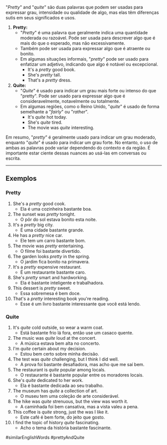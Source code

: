 "*Pretty*" and "*quite*" são duas palavras que podem ser usadas para expressar grau, intensidade ou qualidade de algo, mas elas têm diferenças sutis em seus significados e usos.

1. **Pretty:** 
	- "*Pretty*" é uma palavra que geralmente indica uma quantidade moderada ou razoável. Pode ser usada para descrever algo que é mais do que o esperado, mas não excessivamente.
	- Também pode ser usada para expressar algo que é atraente ou bonito.
	- Em algumas situações informais, "*pretty*" pode ser usado para enfatizar um adjetivo, indicando que algo é notável ou excepcional.
		- It's a *pretty* good book.
		- She's *pretty* tall.
		- That's a *pretty* dress.
2. **Quite:**
	- "*Quite*" é usado para indicar um grau mais forte ou intenso do que "pretty". Pode ser usado para expressar algo que é consideravelmente, notavelmente ou totalmente.
	- Em algumas regiões, como o Reino Unido, "*quite*" é usado de forma semelhante a "*fairly*" ou "*rather*".
		- It's *quite* hot today.
		- She's *quite* tired.
		- The movie was *quite* interesting.

Em resumo, "*pretty*" é geralmente usado para indicar um grau moderado, enquanto "*quite*" é usado para indicar um grau forte. No entanto, o uso de ambas as palavras pode variar dependendo do contexto e da região. É importante estar ciente dessas nuances ao usá-las em conversas ou escrita.

---
## Exemplos

### Pretty

1. She's a *pretty* good cook.
	- Ela é uma cozinheira bastante boa.
2. The sunset was *pretty* tonight.
	- O pôr do sol estava bonito esta noite.
3. It's a *pretty* big city.
	- É uma cidade bastante grande.
4. He has a *pretty* nice car.
	-  Ele tem um carro bastante bom.
5. The movie was *pretty* entertaining.
	- O filme foi bastante divertido.
6. The garden looks *pretty* in the spring.
	- O jardim fica bonito na primavera.
7. It's a *pretty* expensive restaurant.
	- É um restaurante bastante caro.
8. She's *pretty* smart and hardworking.
	- Ela é bastante inteligente e trabalhadora.
9. This dessert is *pretty* sweet.
	- Essa sobremesa é bem doce.
10. That's a *pretty* interesting book you're reading.
	- Esse é um livro bastante interessante que você está lendo.

### Quite

1. It's *quite* cold outside, so wear a warm coat.
	- Está bastante frio lá fora, então use um casaco quente.
2. The music was *quite* loud at the concert.
	- A música estava bem alta no concerto.
3. I'm *quite* certain about my decision.
	- Estou bem certo sobre minha decisão.
4. The test was *quite* challenging, but I think I did well.
	- A prova foi bastante desafiadora, mas acho que me saí bem.
5. The restaurant is *quite* popular among locals.
	- O restaurante é bastante popular entre os moradores locais.
6. She's *quite* dedicated to her work.
	- Ela é bastante dedicada ao seu trabalho.
7. The museum has *quite* a collection of art.
	- O museu tem uma coleção de arte considerável.
8. The hike was *quite* strenuous, but the view was worth it.
	- A caminhada foi bem cansativa, mas a vista valeu a pena.
9. This coffee is *quite* strong, just the was I like it.
	- Este café é bem forte, do jeito que gosto.
10. I find the topic of history *quite* fascinating.
	- Acho o tema da história bastante fascinante.

#similarEnglishWords
#prettyAndQuite